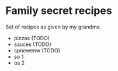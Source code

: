 # Family secret recipes

Set of recipes as given by my grandma.

- pizzas (TODO)
- sauces (TODO)
- spnewenw (TODO)
- so 1
- os 2